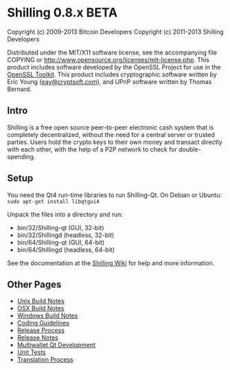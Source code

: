 Shilling 0.8.x BETA
====================

Copyright (c) 2009-2013 Bitcoin Developers
Copyright (c) 2011-2013 Shilling Developers

Distributed under the MIT/X11 software license, see the accompanying
file COPYING or http://www.opensource.org/licenses/mit-license.php.
This product includes software developed by the OpenSSL Project for use in the [OpenSSL Toolkit](http://www.openssl.org/). This product includes
cryptographic software written by Eric Young ([eay@cryptsoft.com](mailto:eay@cryptsoft.com)), and UPnP software written by Thomas Bernard.


Intro
---------------------
Shilling is a free open source peer-to-peer electronic cash system that is
completely decentralized, without the need for a central server or trusted
parties.  Users hold the crypto keys to their own money and transact directly
with each other, with the help of a P2P network to check for double-spending.


Setup
---------------------
You need the Qt4 run-time libraries to run Shilling-Qt. On Debian or Ubuntu:
	`sudo apt-get install libqtgui4`

Unpack the files into a directory and run:

- bin/32/Shilling-qt (GUI, 32-bit)
- bin/32/Shillingd (headless, 32-bit)
- bin/64/Shilling-qt (GUI, 64-bit)
- bin/64/Shillingd (headless, 64-bit)

See the documentation at the [Shilling Wiki](http://Shilling.info)
for help and more information.


Other Pages
---------------------
- [Unix Build Notes](build-unix.md)
- [OSX Build Notes](build-osx.md)
- [Windows Build Notes](build-msw.md)
- [Coding Guidelines](coding.md)
- [Release Process](release-process.md)
- [Release Notes](release-notes.md)
- [Multiwallet Qt Development](multiwallet-qt.md)
- [Unit Tests](unit-tests.md)
- [Translation Process](translation_process.md)
